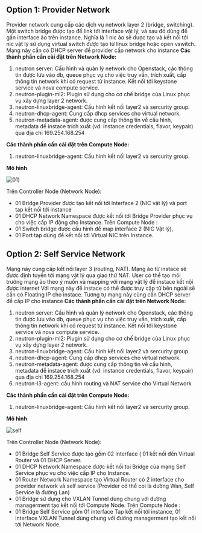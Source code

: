 ## Option 1: Provider Network
Provider network cung cấp các dịch vụ network layer 2 (bridge, switching). Một switch bridge được tạo để link tới interface vật lý, và sau đó dùng để gắn interface ảo trên instance. Nghĩa là 1 nic ảo sẽ được tạo và kết nối tới nic vật lý sử dụng virtual switch được tạo từ linux bridge hoặc open vswitch.
Mạng nãy cần có DHCP server để provider cấp network cho instance 
**Các thành phần cần cài đặt trên Network Node:**
1. neutron server: Cấu hình và quản lý network cho Openstack, các thông tin được lưu vào db, queue phục vụ cho việc truy vấn, trích xuất, cấp thông tin network khi có request từ instance. Kết nối tới keystone service và nova compute service.
2. neutron-plugin-ml2: Plugin sử dụng cho cơ chế bridge của Linux phục vụ xây dựng layer 2 network.
3. neutron-linuxbridge-agent: Cấu hình kết nối layer2 và sercurity group.
4. neutron-dhcp-agent: Cung cấp dhcp services cho virtual network.
5. neutron-metadata-agent: được cung cấp thông tin về cấu hình, metadata để instace trích xuất (vd: instance credentials, flavor, keypair) qua địa chỉ 169.254.168.254

**Các thành phần cần cài đặt trên Compute Node:**
1. neutron-linuxbridge-agent: Cấu hình kết nối layer2 và sercurity group.

**Mô hình**

![01](./img/network1-connectivity.png))

Trên Controller Node (Network Node):
- 01 Bridge Provider được tạo kết nối tới Interface 2 (NIC vật lý) và port tap kết nối tới instance
- 01 DHCP Network Namespace được kết nối tới  Bridge Provider phục vụ cho việc cấp IP động cho Instance.
Trên Compute Node : 
- 01 Switch bridge được cấu hình để map interface 2 (NIC Vật lý),
- 01 Port tap dùng để kết nối tới Virtual NIC trên Instance.
## Option 2: Self Service Network
Mạng này cung cấp kết nối layer 3 (routing, NAT). Mạng ảo từ instace sẽ được định tuyến tới mạng vật lý qua giao thứ NAT. 
User có thể tạo môi trường mạng ảo theo ý muốn và mapping với mạng vật lý để instace kết nội được internet 
Với mạng này để instace có thể được truy cập từ bên ngoài sẽ cần có Floating IP cho instace.
Tương tự mạng này cũng cần DHCP server để cấp IP cho instance
**Các thành phần cần cài đặt trên Network Node:**
1. neutron server: Cấu hình và quản lý network cho Openstack, các thông tin được lưu vào db, queue phục vụ cho việc truy vấn, trích xuất, cấp thông tin network khi có request từ instance. Kết nối tới keystone service và nova compute service.
2. neutron-plugin-ml2: Plugin sử dụng cho cơ chế bridge của Linux phục vụ xây dựng layer 2 network.
3. neutron-linuxbridge-agent: Cấu hình kết nối layer2 và sercurity group.
4. neutron-dhcp-agent: Cung cấp dhcp services cho virtual network.
5. neutron-metadata-agent: được cung cấp thông tin về cấu hình, metadata để instace trích xuất (vd: instance credentials, flavor, keypair) qua địa chỉ 169.254.168.254
6. neutron-l3-agent: cấu hình routing và NAT service cho Virtual Network

**Các thành phần cần cài đặt trên Compute Node:**
1. neutron-linuxbridge-agent: Cấu hình kết nối layer2 và sercurity group.

**Mô hình**


![self](./img/network2-connectivity.png)

Trên Controller Node (Network Node):
- 01 Bridge Self Service được tạo gồm 02 Interface ( 01 kết nối đến Virtual Router và 01 DHCP Server.
- 01 DHCP Network Namespace được kết nối toi Bridge của mạng Self Service phục vụ cho việc cấp IP cho Instance.
- 01 Router Network Namespace tạo Virtual Router có 2 interface cho provider network và self service (Provider có thể coi là dường Wan, Self Service là đường Lan)
- 01 Bridge sử dụng cho VXLAN Tunnel dùng chung với đường managerment tạo kết nối tới Compute Node.
Trên Compute Node : 
- 01 Bridge Self Service gồm 01 interface Tap kết nối tới instance, 01 interface VXLAN Tunnel dùng chung với đường managerment tạo kết nối tới Network Node.
